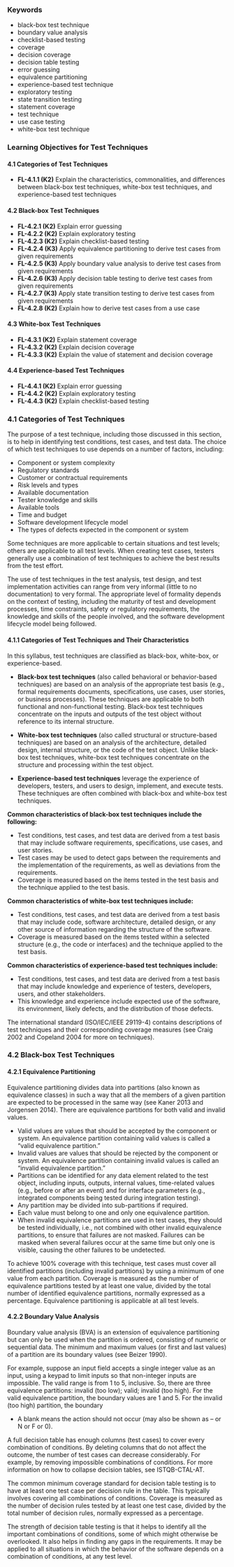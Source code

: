### Keywords

- black-box test technique
- boundary value analysis
- checklist-based testing
- coverage
- decision coverage
- decision table testing
- error guessing
- equivalence partitioning
- experience-based test technique
- exploratory testing
- state transition testing
- statement coverage
- test technique
- use case testing
- white-box test technique

### Learning Objectives for Test Techniques

#### 4.1 Categories of Test Techniques

- **FL-4.1.1 (K2)** Explain the characteristics, commonalities, and differences between black-box test techniques, white-box test techniques, and experience-based test techniques

#### 4.2 Black-box Test Techniques

- **FL-4.2.1 (K2)** Explain error guessing
- **FL-4.2.2 (K2)** Explain exploratory testing
- **FL-4.2.3 (K2)** Explain checklist-based testing
- **FL-4.2.4 (K3)** Apply equivalence partitioning to derive test cases from given requirements
- **FL-4.2.5 (K3)** Apply boundary value analysis to derive test cases from given requirements
- **FL-4.2.6 (K3)** Apply decision table testing to derive test cases from given requirements
- **FL-4.2.7 (K3)** Apply state transition testing to derive test cases from given requirements
- **FL-4.2.8 (K2)** Explain how to derive test cases from a use case

#### 4.3 White-box Test Techniques

- **FL-4.3.1 (K2)** Explain statement coverage
- **FL-4.3.2 (K2)** Explain decision coverage
- **FL-4.3.3 (K2)** Explain the value of statement and decision coverage

#### 4.4 Experience-based Test Techniques

- **FL-4.4.1 (K2)** Explain error guessing
- **FL-4.4.2 (K2)** Explain exploratory testing
- **FL-4.4.3 (K2)** Explain checklist-based testing

### 4.1 Categories of Test Techniques

The purpose of a test technique, including those discussed in this section, is to help in identifying test conditions, test cases, and test data. The choice of which test techniques to use depends on a number of factors, including:

- Component or system complexity
- Regulatory standards
- Customer or contractual requirements
- Risk levels and types
- Available documentation
- Tester knowledge and skills
- Available tools
- Time and budget
- Software development lifecycle model
- The types of defects expected in the component or system

Some techniques are more applicable to certain situations and test levels; others are applicable to all test levels. When creating test cases, testers generally use a combination of test techniques to achieve the best results from the test effort.

The use of test techniques in the test analysis, test design, and test implementation activities can range from very informal (little to no documentation) to very formal. The appropriate level of formality depends on the context of testing, including the maturity of test and development processes, time constraints, safety or regulatory requirements, the knowledge and skills of the people involved, and the software development lifecycle model being followed.

#### 4.1.1 Categories of Test Techniques and Their Characteristics

In this syllabus, test techniques are classified as black-box, white-box, or experience-based.

- **Black-box test techniques** (also called behavioral or behavior-based techniques) are based on an analysis of the appropriate test basis (e.g., formal requirements documents, specifications, use cases, user stories, or business processes). These techniques are applicable to both functional and non-functional testing. Black-box test techniques concentrate on the inputs and outputs of the test object without reference to its internal structure.

- **White-box test techniques** (also called structural or structure-based techniques) are based on an analysis of the architecture, detailed design, internal structure, or the code of the test object. Unlike black-box test techniques, white-box test techniques concentrate on the structure and processing within the test object.

- **Experience-based test techniques** leverage the experience of developers, testers, and users to design, implement, and execute tests. These techniques are often combined with black-box and white-box test techniques.

**Common characteristics of black-box test techniques include the following:**

- Test conditions, test cases, and test data are derived from a test basis that may include software requirements, specifications, use cases, and user stories.
- Test cases may be used to detect gaps between the requirements and the implementation of the requirements, as well as deviations from the requirements.
- Coverage is measured based on the items tested in the test basis and the technique applied to the test basis.

**Common characteristics of white-box test techniques include:**

- Test conditions, test cases, and test data are derived from a test basis that may include code, software architecture, detailed design, or any other source of information regarding the structure of the software.
- Coverage is measured based on the items tested within a selected structure (e.g., the code or interfaces) and the technique applied to the test basis.

**Common characteristics of experience-based test techniques include:**

- Test conditions, test cases, and test data are derived from a test basis that may include knowledge and experience of testers, developers, users, and other stakeholders.
- This knowledge and experience include expected use of the software, its environment, likely defects, and the distribution of those defects.

The international standard (ISO/IEC/IEEE 29119-4) contains descriptions of test techniques and their corresponding coverage measures (see Craig 2002 and Copeland 2004 for more on techniques).

### 4.2 Black-box Test Techniques

#### 4.2.1 Equivalence Partitioning

Equivalence partitioning divides data into partitions (also known as equivalence classes) in such a way that all the members of a given partition are expected to be processed in the same way (see Kaner 2013 and Jorgensen 2014). There are equivalence partitions for both valid and invalid values.

- Valid values are values that should be accepted by the component or system. An equivalence partition containing valid values is called a “valid equivalence partition.”
- Invalid values are values that should be rejected by the component or system. An equivalence partition containing invalid values is called an “invalid equivalence partition.”
- Partitions can be identified for any data element related to the test object, including inputs, outputs, internal values, time-related values (e.g., before or after an event) and for interface parameters (e.g., integrated components being tested during integration testing).
- Any partition may be divided into sub-partitions if required.
- Each value must belong to one and only one equivalence partition.
- When invalid equivalence partitions are used in test cases, they should be tested individually, i.e., not combined with other invalid equivalence partitions, to ensure that failures are not masked. Failures can be masked when several failures occur at the same time but only one is visible, causing the other failures to be undetected.

To achieve 100% coverage with this technique, test cases must cover all identified partitions (including invalid partitions) by using a minimum of one value from each partition. Coverage is measured as the number of equivalence partitions tested by at least one value, divided by the total number of identified equivalence partitions, normally expressed as a percentage. Equivalence partitioning is applicable at all test levels.

#### 4.2.2 Boundary Value Analysis

Boundary value analysis (BVA) is an extension of equivalence partitioning but can only be used when the partition is ordered, consisting of numeric or sequential data. The minimum and maximum values (or first and last values) of a partition are its boundary values (see Beizer 1990).

For example, suppose an input field accepts a single integer value as an input, using a keypad to limit inputs so that non-integer inputs are impossible. The valid range is from 1 to 5, inclusive. So, there are three equivalence partitions: invalid (too low); valid; invalid (too high). For the valid equivalence partition, the boundary values are 1 and 5. For the invalid (too high) partition, the boundary

- A blank means the action should not occur (may also be shown as – or N or F or 0).

A full decision table has enough columns (test cases) to cover every combination of conditions. By deleting columns that do not affect the outcome, the number of test cases can decrease considerably. For example, by removing impossible combinations of conditions. For more information on how to collapse decision tables, see ISTQB-CTAL-AT.

The common minimum coverage standard for decision table testing is to have at least one test case per decision rule in the table. This typically involves covering all combinations of conditions. Coverage is measured as the number of decision rules tested by at least one test case, divided by the total number of decision rules, normally expressed as a percentage.

The strength of decision table testing is that it helps to identify all the important combinations of conditions, some of which might otherwise be overlooked. It also helps in finding any gaps in the requirements. It may be applied to all situations in which the behavior of the software depends on a combination of conditions, at any test level.
